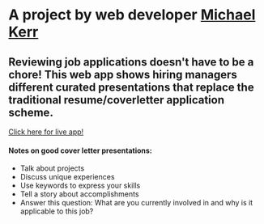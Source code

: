 # A project by web developer [Michael Kerr](http://michaelkerr.tech)

## Reviewing job applications doesn't have to be a chore! This web app shows hiring managers different curated presentations that replace the traditional resume/coverletter application scheme.

[Click here for live app!](https://notjustacoverletter.com)

#### Notes on good cover letter presentations:

- Talk about projects
- Discuss unique experiences
- Use keywords to express your skills
- Tell a story about accomplishments
- Answer this question: What are you currently involved in and why is it applicable to this job?
